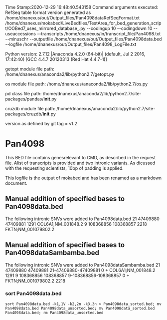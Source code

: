 Time Stamp:2020-12-29 16:48:40.543158
Command arguments executed:
RefSeq table format version generated as /home/dnanexus/out/Output_files/Pan4098dataRefSeqFormat.txt
/home/dnanexus/mokabed/LiveBedfiles/TestArea_for_bed_generation_script/OOBed7_uses_mirrored_database_.py --codingup 10 --codingdown 10 --useaccessions --transcripts /home/dnanexus/in/transcript_file/Pan4098.txt --minuschr --outputfile /home/dnanexus/out/Output_files/Pan4098data.bed --logfile /home/dnanexus/out/Output_files/Pan4098_LogFile.txt 

 Python version: 2.7.12 |Anaconda 4.2.0 (64-bit)| (default, Jul  2 2016, 17:42:40) 
[GCC 4.4.7 20120313 (Red Hat 4.4.7-1)]

 getopt module file path: /home/dnanexus/anaconda2/lib/python2.7/getopt.py

 os module file path: /home/dnanexus/anaconda2/lib/python2.7/os.py

 pd class file path: /home/dnanexus/anaconda2/lib/python2.7/site-packages/pandas/__init__.py

 cruzdb module file path: /home/dnanexus/anaconda2/lib/python2.7/site-packages/cruzdb/__init__.py

version as defined by git tag = v1.2

# Pan4098
This BED file contains genesrelevant to CMD, as described in the request file. Alist of transcripts is provided and two intronic variants.
As dicussed with the requesting scientists, 10bp of padding is applied.

This logfile is the output of mokabed and has been renamed as a markdown document.

## Manual addition of specified bases to Pan4098data.bed
The following intronic SNVs were added to Pan4098data.bed
21	47409880	47409881	1291										COL6A1;NM_001848.2
9	108368856	108368857	2218										FKTN;NM_001079802.2

## Manual addition of specified bases to Pan4098dataSambamba.bed
The following intronic SNVs were added to Pan4098dataSambamba.bed
21	47409880	47409881	21-47409880-47409881	0	+	COL6A1;NM_001848.2	1291
9	108368856	108368857	9-108368856-108368857	0	+	FKTN;NM_001079802.2	2218

### sort Pan4098data.bed
`sort Pan4098data.bed -k1,1V -k2,2n -k3,3n > Pan4098data_sorted.bed; mv Pan4098data.bed Pan4098data_unsorted.bed; mv Pan4098data_sorted.bed Pan4098data.bed; rm Pan4098data_unsorted.bed`